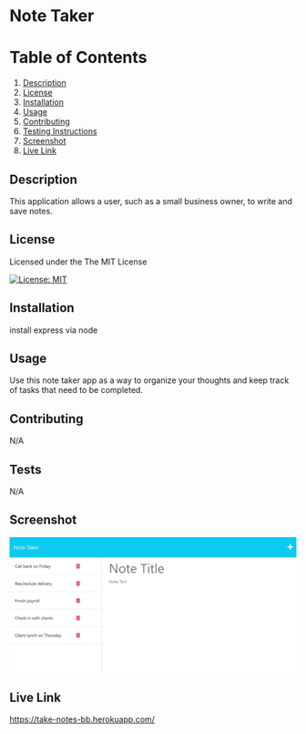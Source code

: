 # Note Taker

# Table of Contents

1. [Description](#description)
2. [License](#license)
3. [Installation](#installation)
4. [Usage](#usage)
5. [Contributing](#contributing)
6. [Testing Instructions](#testing-instructions)
7. [Screenshot](#screenshot)
8. [Live Link](#live-link)

## Description
This application allows a user, such as a small business owner, to write and save notes.

## License
Licensed under the The MIT License    
          
[![License: MIT](https://img.shields.io/badge/License-MIT-yellow.svg)](https://opensource.org/licenses/MIT)

## Installation
install express via node

## Usage
Use this note taker app as a way to organize your thoughts and keep track of tasks that need to be completed.

## Contributing
N/A

## Tests
N/A

## Screenshot
![Note Taker Screenshot](public/assets/note.png)

## Live Link
https://take-notes-bb.herokuapp.com/




